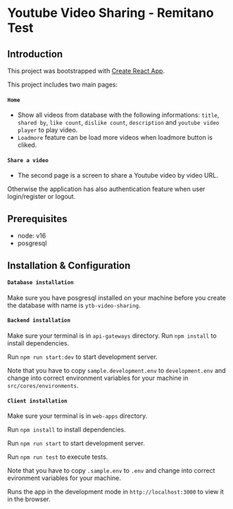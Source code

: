 # Youtube Video Sharing - Remitano Test

## Introduction
This project was bootstrapped with [Create React App](https://github.com/facebook/create-react-app).

This project includes two main pages:
#### `Home`
- Show all videos from database with the following informations: `title`, `shared by`, `like count`, `dislike count`, `description` and `youtube video player` to play video.
- `Loadmore` feature can be load more videos when loadmore button is cliked.

#### `Share a video`
- The second page is a screen to share a Youtube video by video URL.

Otherwise the application has also authentication feature when user login/register or logout.

## Prerequisites
  - node: v16
  - posgresql

## Installation & Configuration

#### `Database installation`
Make sure you have posgresql installed on your machine before you create the database with name is `ytb-video-sharing`.

#### `Backend installation`

Make sure your terminal is in `api-gateways` directory.
Run `npm install` to install dependencies.

Run `npm run start:dev` to start development server.

Note that you have to copy `sample.development.env` to `development.env` and change into correct environment variables for your machine in `src/cores/environments`.

#### `Client installation`
Make sure your terminal is in `web-apps` directory.

Run `npm install` to install dependencies.

Run `npm run start` to start development server.

Run `npm run test` to execute tests.

Note that you have to copy `.sample.env` to `.env` and change into correct evironment variables for your machine.

Runs the app in the development mode in `http://localhost:3000` to view it in the browser.
